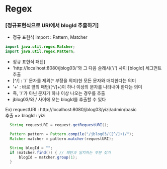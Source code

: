 # Regex

### [정규표현식으로 URI에서 blogId 추출하기]
- 정규 표현식 import : Pattern, Matcher
```java
import java.util.regex.Matcher;
import java.util.regex.Pattern;
```

- 정규 표현식 패턴]
- 'http://localhost:8080/jblog03/'와 그 다음 슬래시('/') 사이 [blogId] 세그먼트 추출
- [^/] : '/' 문자를 제외(^ 부정을 의미)한 모든 문자와 매치한다는 의미
- '+' : 바로 앞의 패턴([^/]+)이 하나 이상의 문자를 나타내야 한다는 의미
- 즉, '/'가 아닌 문자가 하나 이상 나오는 경우를 추출
- jblog03/와 / 사이에 오는 blogId를 추출할 수 있다

Ex) requestURI : http://localhost:8080/jblog03/yizi/admin/basic   
추출 => blogId : yizi

```java  
  String requestURI = request.getRequestURI();

  Pattern pattern = Pattern.compile("/jblog03/([^/]+)/");
  Matcher matcher = pattern.matcher(requestURI);

  String blogId = "";
  if (matcher.find()) { // 패턴과 일치하는 부분 찾기
      blogId = matcher.group(1);
  }
```
